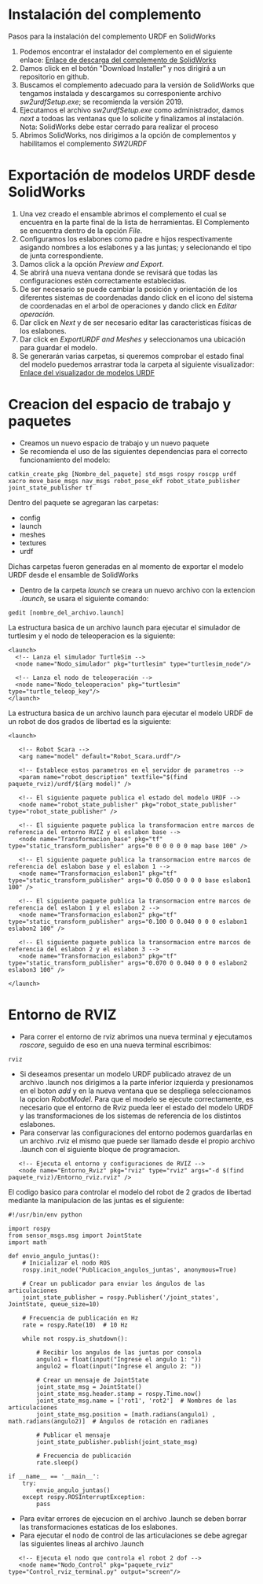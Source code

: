 # Instalación del complemento
Pasos para la instalación del complemento URDF en SolidWorks
1. Podemos encontrar el instalador del complemento en el siguiente enlace:
[Enlace de descarga del complemento de SolidWorks](http://wiki.ros.org/sw_urdf_exporter)
2. Damos click en el botón "Download Installer" y nos dirigirá a un repositorio en github.
3. Buscamos el complemento adecuado para la versión de SolidWorks que tengamos instalada y descargamos su corresponiente archivo *sw2urdfSetup.exe*; se recomienda la versión 2019.
4. Ejecutamos el archivo *sw2urdfSetup.exe* como administrador, damos *next* a todoas las ventanas que lo solicite y finalizamos al instalación. Nota: SolidWorks debe estar cerrado para realizar el proceso
5. Abrimos SolidWorks, nos dirigimos a la opción de complementos y habilitamos el complemento *SW2URDF*

# Exportación de modelos URDF desde SolidWorks
1. Una vez creado el ensamble abrimos el complemento el cual se encuentra en la parte final de la lista de herramientas. El Complemento se encuentra dentro de la opción *File*.
2. Configuramos los eslabones como padre e hijos respectivamente asigando nombres a los eslabones y a las juntas; y selecionando el tipo de junta correspondiente.
3. Damos click a la opción *Preview and Export*.
4. Se abrirá una nueva ventana donde se revisará que todas las configuraciones estén correctamente establecidas.
5. De ser necesario se puede cambiar la posición y orientación de los diferentes sistemas de coordenadas dando click en el icono del sistema de coordenadas en el arbol de operaciones y dando click en *Editar operación*.
6. Dar click en *Next* y de ser necesario editar las caracteristicas físicas de los eslabones.
7. Dar click en *ExportURDF and Meshes* y seleccionamos una ubicación para guardar el modelo.
8. Se generarán varias carpetas, si queremos comprobar el estado final del modelo puedemos arrastrar toda la carpeta al siguiente visualizador:
[Enlace del visualizador de modelos URDF](https://gkjohnson.github.io/urdf-loaders/javascript/example/bundle/index.html)

# Creacion del espacio de trabajo y paquetes
* Creamos un nuevo espacio de trabajo y un nuevo paquete
* Se recomienda el uso de las siguientes dependencias para el correcto funcionamiento del modelo:

```
catkin_create_pkg [Nombre_del_paquete] std_msgs rospy roscpp urdf xacro move_base_msgs nav_msgs robot_pose_ekf robot_state_publisher joint_state_publisher tf
```
Dentro del paquete se agregaran las carpetas:
* config
* launch
* meshes
* textures
* urdf

Dichas carpetas fueron generadas en al momento de exportar el modelo URDF desde el ensamble de SolidWorks

* Dentro de la carpeta *launch* se creara un nuevo archivo con la extencion *.launch*, se usara el siguiente comando:

```
gedit [nombre_del_archivo.launch]
```

La estructura basica de un archivo launch para ejecutar el simulador de turtlesim y el nodo de teleoperacion es la siguiente:
```
<launch>
  <!-- Lanza el simulador TurtleSim -->
  <node name="Nodo_simulador" pkg="turtlesim" type="turtlesim_node"/>

  <!-- Lanza el nodo de teleoperación -->
  <node name="Nodo_teleoperacion" pkg="turtlesim" type="turtle_teleop_key"/>
</launch>
```

La estructura basica de un archivo launch para ejecutar el modelo URDF de un robot de dos grados de libertad es la siguiente:
```
<launch>

   <!-- Robot Scara -->
   <arg name="model" default="Robot_Scara.urdf"/>

   <!-- Establece estos parametros en el servidor de parametros -->
   <param name="robot_description" textfile="$(find paquete_rviz)/urdf/$(arg model)" />

   <!-- El siguiente paquete publica el estado del modelo URDF -->
   <node name="robot_state_publisher" pkg="robot_state_publisher" type="robot_state_publisher" />

   <!-- El siguiente paquete publica la transformacion entre marcos de referencia del entorno RVIZ y el eslabon base -->
   <node name="Transformacion_base" pkg="tf" type="static_transform_publisher" args="0 0 0 0 0 0 map base 100" />

   <!-- El siguiente paquete publica la transormacion entre marcos de referencia del eslabon base y el eslabon 1 -->
   <node name="Transformacion_eslabon1" pkg="tf" type="static_transform_publisher" args="0 0.050 0 0 0 0 base eslabon1 100" />

   <!-- El siguiente paquete publica la transormacion entre marcos de referencia del eslabon 1 y el eslabon 2 -->
   <node name="Transformacion_eslabon2" pkg="tf" type="static_transform_publisher" args="0.100 0 0.040 0 0 0 eslabon1 eslabon2 100" />

   <!-- El siguiente paquete publica la transormacion entre marcos de referencia del eslabon 2 y el eslabon 3 -->
   <node name="Transformacion_eslabon3" pkg="tf" type="static_transform_publisher" args="0.070 0 0.040 0 0 0 eslabon2 eslabon3 100" />

</launch>
```

# Entorno de RVIZ
* Para correr el entorno de rviz abrimos una nueva terminal y ejecutamos *roscore*, seguido de eso en una nueva terminal escribimos:

```
rviz
```
* Si deseamos presentar un modelo URDF publicado atravez de un archivo .launch nos dirigimos a la parte inferior izquierda y presionamos en el boton *add* y en la nueva ventana que se despliega seleccionamos la opcion *RobotModel*. Para que el modelo se ejecute correctamente, es necesario que el entorno de Rviz pueda leer el estado del modelo URDF y las transformaciones de los sistemas de referencia de los distintos eslabones.
* Para conservar las configuraciones del entorno podemos guardarlas en un archivo .rviz el mismo que puede ser llamado desde el propio archivo .launch con el siguiente bloque de programacion.

```
   <!-- Ejecuta el entorno y configuraciones de RVIZ -->
   <node name="Entorno_Rviz" pkg="rviz" type="rviz" args="-d $(find paquete_rviz)/Entorno_rviz.rviz" />
```
El codigo basico para controlar el modelo del robot de 2 grados de libertad mediante la manipulacion de las juntas es el siguiente:
```
#!/usr/bin/env python

import rospy
from sensor_msgs.msg import JointState
import math

def envio_angulo_juntas():
    # Inicializar el nodo ROS
    rospy.init_node('Publicacion_angulos_juntas', anonymous=True)

    # Crear un publicador para enviar los ángulos de las articulaciones
    joint_state_publisher = rospy.Publisher('/joint_states', JointState, queue_size=10)

    # Frecuencia de publicación en Hz
    rate = rospy.Rate(10)  # 10 Hz

    while not rospy.is_shutdown():

        # Recibir los angulos de las juntas por consola
        angulo1 = float(input("Ingrese el angulo 1: "))
        angulo2 = float(input("Ingrese el angulo 2: "))

        # Crear un mensaje de JointState
        joint_state_msg = JointState()
        joint_state_msg.header.stamp = rospy.Time.now()
        joint_state_msg.name = ['rot1', 'rot2']  # Nombres de las articulaciones
        joint_state_msg.position = [math.radians(angulo1) , math.radians(angulo2)]  # Ángulos de rotación en radianes

        # Publicar el mensaje
        joint_state_publisher.publish(joint_state_msg)

        # Frecuencia de publicación
        rate.sleep()

if __name__ == '__main__':
    try:
        envio_angulo_juntas()
    except rospy.ROSInterruptException:
        pass
```

* Para evitar errores de ejecucion en el archivo .launch se deben borrar las transformaciones estaticas de los eslabones.
* Para ejecutar el nodo de control de las articulaciones se debe agregar las siguientes lineas al archivo .launch

```
   <!-- Ejecuta el nodo que controla el robot 2 dof -->
   <node name="Nodo_Control" pkg="paquete_rviz" type="Control_rviz_terminal.py" output="screen"/>
```
